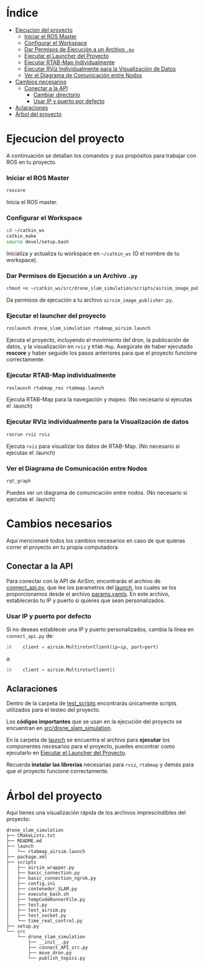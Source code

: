 
# Índice

* [Ejecucion del proyecto](#ejecucion-del-proyecto)
  * [Iniciar el ROS Master](#iniciar-el-ros-master)
  * [Configurar el Workspace](#configurar-el-workspace)
  * [Dar Permisos de Ejecución a un Archivo `.py`](#dar-permisos-de-ejecución-a-un-archivo-py)
  * [Ejecutar el Launcher del Proyecto](#ejecutar-el-launcher-del-proyecto)
  * [Ejecutar RTAB-Map Individualmente](#ejecutar-rtab-map-individualmente)
  * [Ejecutar RViz Individualmente para la Visualización de Datos](#ejecutar-rviz-individualmente-para-la-visualización-de-datos)
  * [Ver el Diagrama de Comunicación entre Nodos](#ver-el-diagrama-de-comunicación-entre-nodos)
* [Cambios necesarios](#cambios-necesarios)
  * [Conectar a la API](#conectar-a-la-api)
    * [Cambiar directorio](#cambiar-directorio)
    * [Usar IP y puerto por defecto](#usar-ip-y-puerto-por-defecto)
* [Aclaraciones](#aclaraciones)
* [Árbol del proyecto](#árbol-del-proyecto)

# Ejecucion del proyecto

A continuación se detallan los comandos y sus propósitos para trabajar con ROS en tu proyecto.

### Iniciar el ROS Master

```bash
roscore
```

Inicia el ROS master.

### Configurar el Workspace

```bash
cd ~/catkin_ws
catkin_make
source devel/setup.bash
```

Inicializa y actualiza tu workspace en `~/catkin_ws` (O el nombre de tu workspace).

### Dar Permisos de Ejecución a un Archivo `.py`

```bash
chmod +x ~/catkin_ws/src/drone_slam_simulation/scripts/airsim_image_publisher.py
```

Da permisos de ejecución a tu archivo `airsim_image_publisher.py`.

### Ejecutar el launcher del proyecto

```bash
roslaunch drone_slam_simulation rtabmap_airsim.launch
```

Ejecuta el proyecto, incluyendo el movimiento del dron, la publicación de datos, y la visualización en `rviz` y `RTAB-Map`. Asegúrate de haber ejecutado **roscore** y haber seguido los pasos anteriores para que el proyecto funcione correctamente.

### Ejecutar RTAB-Map individualmente

```bash
roslaunch rtabmap_ros rtabmap.launch
```

Ejecuta RTAB-Map para la navegación y mapeo. (No necesario si ejecutas el .launch)

### Ejecutar RViz individualmente para la Visualización de datos

```bash
rosrun rviz rviz
```

Ejecuta `rviz` para visualizar los datos de RTAB-Map. (No necesario si ejecutas el .launch)

### Ver el Diagrama de Comunicación entre Nodos

```bash
rqt_graph
```

Puedes ver un diagrama de comunicación entre nodos. (No necesario si ejecutas el .launch)

# Cambios necesarios

Aquí mencionaré todos los cambios necesarios en caso de que quieras correr el proyecto en tu propia computadora.

## Conectar a la API

Para conectar con la API de AirSim, encontrarás el archivo de [connect_api.py](https://github.com/Manuelo247/RTAB-map_airsim/blob/master/src/drone_slam_simulation/connect_api.py), que lee los parametros del [launch](https://github.com/Manuelo247/RTAB-map_airsim/blob/master/launch/rtabmap_airsim.launch), los cuales se los proporcionamos desde el archivo [params.yamls](https://github.com/Manuelo247/RTAB-map_airsim/blob/master/config/params.yaml). En este archivo, establecerás tu IP y puerto si quieres que sean personalizados.

### Usar IP y puerto por defecto

Si no deseas establecer una IP y puerto personalizados, cambia la línea en `connect_api.py` de:

```python
16    client = airsim.MultirotorClient(ip=ip, port=port)
```

a:

```python
16    client = airsim.MultirotorClient()
```

## Aclaraciones

Dentro de la carpeta de [test_scripts](https://github.com/Manuelo247/RTAB-map_airsim/tree/master/test_scripts) encontrarás únicamente scripts utilizados para el testeo del proyecto.

Los **códigos importantes** que se usan en la ejecución del proyecto se encuentran en [src/drone_slam_simulation](https://github.com/Manuelo247/RTAB-map_airsim/tree/master/src/drone_slam_simulation).

En la carpeta de [launch](https://github.com/Manuelo247/RTAB-map_airsim/tree/master/launch) se encuentra el archivo para **ejecutar** los componentes necesarios para el proyecto, puedes encontrar como ejecutarlo en [Ejecutar el Launcher del Proyecto](#ejecutar-el-launcher-del-proyecto).

Recuerda **instalar las librerías** necesarias para `rviz`, `rtabmap` y demás para que el proyecto funcione correctamente.

# Árbol del proyecto

Aquí tienes una visualización rápida de los archivos imprescindibles del proyecto:

```
drone_slam_simulation
├── CMakeLists.txt
├── README.md
├── launch
│   └── rtabmap_airsim.launch
├── package.xml
├── scripts
│   ├── airsim_wrapper.py
│   ├── basic_connection.py
│   ├── basic_connection_ngrok.py
│   ├── config.ini
│   ├── contenedor_SLAM.py
│   ├── execute_bash.sh
│   ├── tempCodeRunnerFile.py
│   ├── test.py
│   ├── test_airsim.py
│   ├── test_socket.py
│   └── time_real_control.py
├── setup.py
└── src
    └── drone_slam_simulation
        ├── __init__.py
        ├── connect_API_src.py
        ├── move_dron.py
        └── publish_topics.py
```
